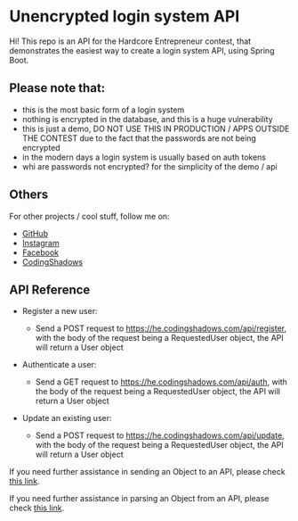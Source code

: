 # Unencrypted login system API

Hi! This repo is an API for the Hardcore Entrepreneur contest, that demonstrates the easiest way to create a login system API, using Spring Boot.

## Please note that:

- this is the most basic form of a login system
- nothing is encrypted in the database, and this is a huge vulnerability
- this is just a demo, DO NOT USE THIS IN PRODUCTION / APPS OUTSIDE THE CONTEST due to the fact that the passwords are not being encrypted
- in the modern days a login system is usually based on auth tokens
- whi are passwords not encrypted? for the simplicity of the demo / api

## Others

For other projects / cool stuff, follow me on:

- [GitHub](https://github.com/rusudinu)
- [Instagram](https://www.instagram.com/dinuustefan/)
- [Facebook](https://www.facebook.com/rusudinustefan/)
- [CodingShadows](https://www.codingshadows.com)

## API Reference

- Register a new user:
    * Send a POST request to https://he.codingshadows.com/api/register, with the body of the request being a RequestedUser object, the API will return a User object

- Authenticate a user:
    * Send a GET request to https://he.codingshadows.com/api/auth, with the body of the request being a RequestedUser object, the API will return a User object

- Update an existing user:
    * Send a POST request to https://he.codingshadows.com/api/update, with the body of the request being a RequestedUser object, the API will return a User object

If you need further assistance in sending an Object to an API, please check [this link](https://stackoverflow.com/questions/35390928/how-to-send-json-object-to-the-server-from-my-android-app).

If you need further assistance in parsing an Object from an API, please check [this link](https://stackoverflow.com/questions/5566669/how-to-parse-a-json-object-in-android).

